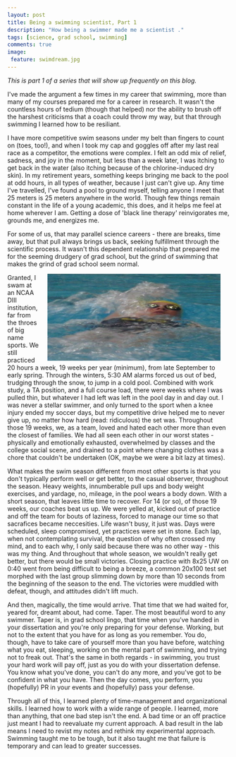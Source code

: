 ```yaml
---
layout: post
title: Being a swimming scientist, Part 1
description: "How being a swimmer made me a scientist ."
tags: [science, grad school, swimming]
comments: true
image:
 feature: swimdream.jpg
---
```



*This is part 1 of a series that will show up frequently on this blog.*

I've made the argument a few times in my career that swimming, more than many of my courses prepared me for a career in research. It wasn't the countless hours of tedium (though that helped) nor the ability to brush off the harshest criticisms that a coach could throw my way, but that through swimming I learned how to be resiliant.

I have more competitive swim seasons under my belt than fingers to count on (toes, too!), and when I took my cap and goggles off after my last real race as a competitor, the emotions were complex. I felt an odd mix of relief, sadness, and joy in the moment, but less than a week later, I was itching to get back in the water (also itching because of the chlorine-induced dry skin). In my retirement years, something keeps bringing me back to the pool at odd hours, in all types of weather, because I just can't give up. Any time I've travelled, I've found a pool to ground myself, telling anyone I meet that 25 meters is 25 meters anywhere in the world. Though few things remain constant in the life of a young academic, this does, and it helps me feel at home wherever I am. Getting a dose of 'black line therapy' reinvigorates me, grounds me, and energizes me.

For some of us, that may parallel science careers - there are breaks, time away, but that pull always brings us back, seeking fulfillment through the scientific process. It wasn't this dependent relationship that prepared me for the seeming drudgery of grad school, but the grind of swimming that makes the grind of grad school seem normal.

<img style="float: right" src="/images/swim.jpg" height="197" width="393" hspace="20">

Granted, I swam at an NCAA DIII institution, far from the throes of big name sports. We still practiced 20 hours a week, 19 weeks per year (minimum), from late September to early spring. Through the winters, 5:30 AM alarms forced us out of bed, trudging through the snow, to jump in a cold pool. Combined with work study, a TA position, and a full course load, there were weeks where I was pulled thin, but whatever I had left was left in the pool day in and day out. I was never a stellar swimmer, and only turned to the sport when a knee injury ended my soccer days, but my competitive drive helped me to never give up, no matter how hard (read: ridiculous) the set was. Throughout those 19 weeks, we, as a team, loved and hated each other more than even the closest of families. We had all seen each other in our worst states - physically and emotionally exhausted, overwhelmed by classes and the college social scene, and drained to a point where changing clothes was a chore that couldn't be undertaken (OK, maybe we were a bit lazy at times).

What makes the swim season different from most other sports is that you don't typically perform well or get better, to the casual observer, throughout the season. Heavy weights, innumberable pull ups and body weight exercises, and yardage, no, mileage, in the pool wears a body down. With a short season, that leaves little time to recover. For 14 (or so), of those 19 weeks, our coaches beat us up. We were yelled at, kicked out of practice and off the team for bouts of laziness, forced to manage our time so that sacrafices became neccesities. Life wasn't busy, it just was. Days were scheduled, sleep compromised, yet practices were set in stone. Each lap, when not contemplating survival, the question of why often crossed my mind, and to each why, I only said because there was no other way - this was my thing. And throughout that whole season, we wouldn't really get better, but there would be small victories. Closing practice with 8x25 UW on 0:40 went from being difficult to being a breeze, a common 20x100 test set morphed with the last group slimming down by more than 10 seconds from the beginning of the season to the end. The victories were muddled with defeat, though, and attitudes didn't lift much.

And then, magically, the time would arrive. That time that we had waited for, yeared for, dreamt about, had come. Taper. The most beautiful word to any swimmer. Taper is, in grad school lingo, that time when you've handed in your dissertation and you're only preparing for your defense. Working, but not to the extent that you have for as long as you remember. You do, though, have to take care of yourself more than you have before, watching what you eat, sleeping, working on the mental part of swimming, and trying not to freak out. That's the same in both regards - in swimming, you trust your hard work will pay off, just as you do with your dissertation defense. You know what you've done, you can't do any more, and you've got to be confident in what you have. Then the day comes, you perform, you (hopefully) PR in your events and (hopefully) pass your defense.

Through all of this, I learned plenty of time-management and organizational skills. I learned how to work with a wide range of people. I learned, more than anything, that one bad step isn't the end. A bad time or an off practice just meant I had to reevaluate my current approach. A bad result in the lab means I need to revist my notes and rethink my experimental approach. Swimming taught me to be tough, but it also taught me that failure is temporary and can lead to greater successes. 



